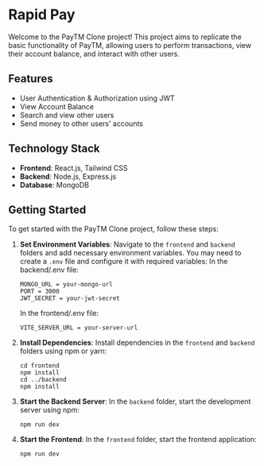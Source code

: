 # Rapid Pay

Welcome to the PayTM Clone project! This project aims to replicate the basic functionality of PayTM, allowing users to perform transactions, view their account balance, and interact with other users.

## Features

- User Authentication & Authorization using JWT
- View Account Balance
- Search and view other users
- Send money to other users' accounts

## Technology Stack

- **Frontend**: React.js, Tailwind CSS
- **Backend**: Node.js, Express.js
- **Database**: MongoDB

## Getting Started

To get started with the PayTM Clone project, follow these steps:

1. **Set Environment Variables**: Navigate to the `frontend` and `backend` folders and add necessary environment variables. You may need to create a `.env` file and configure it with required variables:
   In the backend/.env file:

   ```
   MONGO_URL = your-mongo-url
   PORT = 3000
   JWT_SECRET = your-jwt-secret
   ```

   In the frontend/.env file:

   ```
   VITE_SERVER_URL = your-server-url
   ```

2. **Install Dependencies**: Install dependencies in the `frontend` and `backend` folders using npm or yarn:

   ```
   cd frontend
   npm install
   cd ../backend
   npm install
   ```

3. **Start the Backend Server**: In the `backend` folder, start the development server using npm:

   ```
   npm run dev
   ```

4. **Start the Frontend**: In the `frontend` folder, start the frontend application:

   ```
   npm run dev
   ```


